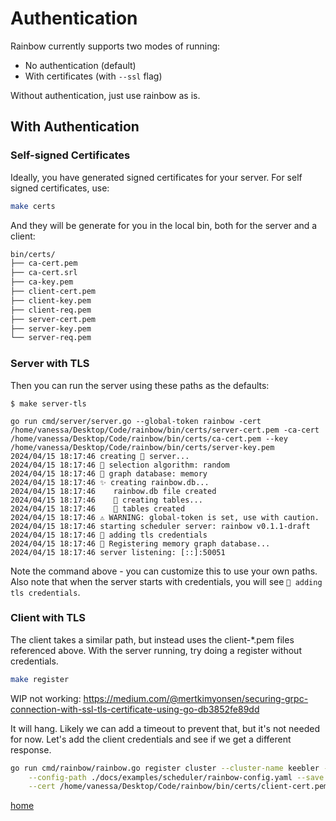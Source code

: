 # Authentication

Rainbow currently supports two modes of running:

- No authentication (default)
- With certificates (with `--ssl` flag)


Without authentication, just use rainbow as is. 

## With Authentication

### Self-signed Certificates

Ideally, you have generated signed certificates for your server. For self signed certificates, use:

```bash
make certs
```

And they will be generate for you in the local bin, both for the server and a client:

```bash
bin/certs/
├── ca-cert.pem
├── ca-cert.srl
├── ca-key.pem
├── client-cert.pem
├── client-key.pem
├── client-req.pem
├── server-cert.pem
├── server-key.pem
└── server-req.pem
```

### Server with TLS

Then you can run the server using these paths as the defaults:

```console
$ make server-tls
```
```console
go run cmd/server/server.go --global-token rainbow -cert /home/vanessa/Desktop/Code/rainbow/bin/certs/server-cert.pem -ca-cert /home/vanessa/Desktop/Code/rainbow/bin/certs/ca-cert.pem --key /home/vanessa/Desktop/Code/rainbow/bin/certs/server-key.pem
2024/04/15 18:17:46 creating 🌈️ server...
2024/04/15 18:17:46 🧩️ selection algorithm: random
2024/04/15 18:17:46 🧩️ graph database: memory
2024/04/15 18:17:46 ✨️ creating rainbow.db...
2024/04/15 18:17:46    rainbow.db file created
2024/04/15 18:17:46    🏓️ creating tables...
2024/04/15 18:17:46    🏓️ tables created
2024/04/15 18:17:46 ⚠️ WARNING: global-token is set, use with caution.
2024/04/15 18:17:46 starting scheduler server: rainbow v0.1.1-draft
2024/04/15 18:17:46 🔐️ adding tls credentials
2024/04/15 18:17:46 🧠️ Registering memory graph database...
2024/04/15 18:17:46 server listening: [::]:50051
```

Note the command above - you can customize this to use your own paths. Also note that when the server starts with credentials, you will see `🔐️ adding tls credentials`.

### Client with TLS

The client takes a similar path, but instead uses the client-*.pem files referenced above.
With the server running, try doing a register without credentials.

```bash
make register
```

WIP not working: https://medium.com/@mertkimyonsen/securing-grpc-connection-with-ssl-tls-certificate-using-go-db3852fe89dd

It will hang. Likely we can add a timeout to prevent that, but it's not needed for now. Let's add the client credentials and see if we get a different response.

```bash
go run cmd/rainbow/rainbow.go register cluster --cluster-name keebler --nodes-json ./docs/examples/scheduler/cluster-nodes.json \
    --config-path ./docs/examples/scheduler/rainbow-config.yaml --save \
    --cert /home/vanessa/Desktop/Code/rainbow/bin/certs/client-cert.pem --ca-cert /home/vanessa/Desktop/Code/rainbow/bin/certs/ca-cert.pem --key /home/vanessa/Desktop/Code/rainbow/bin/certs/client-key.pem
```

[home](/README.md#rainbow-scheduler)
